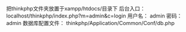 ﻿把thinkphp文件夹放置于xampp/htdocs/目录下
后台入口： localhost/thinkphp/index.php?m=admin&c=login
用户名： admin 密码：admin
数据库配置文件： thinkphp/Application/Common/Conf/db.php